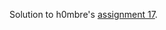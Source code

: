 Solution to h0mbre's [assignment 17](https://github.com/h0mbre/Learning-C/tree/master/Assignment-17).
